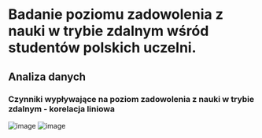 # Badanie poziomu zadowolenia z nauki w trybie zdalnym wśród studentów polskich uczelni.
## Analiza danych 
### Czynniki wypływające na poziom zadowolenia z nauki w trybie zdalnym - korelacja liniowa
![image](https://user-images.githubusercontent.com/97041456/156072950-ab5d9a8e-2536-484c-925c-4c829ba1f67a.png)
![image](https://user-images.githubusercontent.com/97041456/156073008-5333eeb9-0cf6-4769-b5ed-e332d27ec750.png)


